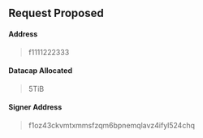 ## Request Proposed

#### Address 
> f1111222333

#### Datacap Allocated
> 5TiB

#### Signer Address
> f1oz43ckvmtxmmsfzqm6bpnemqlavz4ifyl524chq